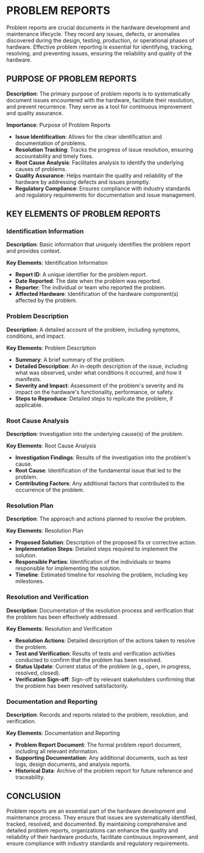 # PROBLEM REPORTS

Problem reports are crucial documents in the hardware development and maintenance lifecycle. They record any issues, defects, or anomalies discovered during the design, testing, production, or operational phases of hardware. Effective problem reporting is essential for identifying, tracking, resolving, and preventing issues, ensuring the reliability and quality of the hardware.

## PURPOSE OF PROBLEM REPORTS

**Description**: The primary purpose of problem reports is to systematically document issues encountered with the hardware, facilitate their resolution, and prevent recurrence. They serve as a tool for continuous improvement and quality assurance.

**Importance**: Purpose of Problem Reports

- **Issue Identification**: Allows for the clear identification and documentation of problems.
- **Resolution Tracking**: Tracks the progress of issue resolution, ensuring accountability and timely fixes.
- **Root Cause Analysis**: Facilitates analysis to identify the underlying causes of problems.
- **Quality Assurance**: Helps maintain the quality and reliability of the hardware by addressing defects and issues promptly.
- **Regulatory Compliance**: Ensures compliance with industry standards and regulatory requirements for documentation and issue management.

## KEY ELEMENTS OF PROBLEM REPORTS

### Identification Information

**Description**: Basic information that uniquely identifies the problem report and provides context.

**Key Elements**: Identification Information

- **Report ID**: A unique identifier for the problem report.
- **Date Reported**: The date when the problem was reported.
- **Reporter**: The individual or team who reported the problem.
- **Affected Hardware**: Identification of the hardware component(s) affected by the problem.

### Problem Description

**Description**: A detailed account of the problem, including symptoms, conditions, and impact.

**Key Elements**: Problem Description

- **Summary**: A brief summary of the problem.
- **Detailed Description**: An in-depth description of the issue, including what was observed, under what conditions it occurred, and how it manifests.
- **Severity and Impact**: Assessment of the problem's severity and its impact on the hardware's functionality, performance, or safety.
- **Steps to Reproduce**: Detailed steps to replicate the problem, if applicable.

### Root Cause Analysis

**Description**: Investigation into the underlying cause(s) of the problem.

**Key Elements**: Root Cause Analysis

- **Investigation Findings**: Results of the investigation into the problem's cause.
- **Root Cause**: Identification of the fundamental issue that led to the problem.
- **Contributing Factors**: Any additional factors that contributed to the occurrence of the problem.

### Resolution Plan

**Description**: The approach and actions planned to resolve the problem.

**Key Elements**: Resolution Plan

- **Proposed Solution**: Description of the proposed fix or corrective action.
- **Implementation Steps**: Detailed steps required to implement the solution.
- **Responsible Parties**: Identification of the individuals or teams responsible for implementing the solution.
- **Timeline**: Estimated timeline for resolving the problem, including key milestones.

### Resolution and Verification

**Description**: Documentation of the resolution process and verification that the problem has been effectively addressed.

**Key Elements**: Resolution and Verification

- **Resolution Actions**: Detailed description of the actions taken to resolve the problem.
- **Test and Verification**: Results of tests and verification activities conducted to confirm that the problem has been resolved.
- **Status Update**: Current status of the problem (e.g., open, in progress, resolved, closed).
- **Verification Sign-off**: Sign-off by relevant stakeholders confirming that the problem has been resolved satisfactorily.

### Documentation and Reporting

**Description**: Records and reports related to the problem, resolution, and verification.

**Key Elements**: Documentation and Reporting

- **Problem Report Document**: The formal problem report document, including all relevant information.
- **Supporting Documentation**: Any additional documents, such as test logs, design documents, and analysis reports.
- **Historical Data**: Archive of the problem report for future reference and traceability.

## CONCLUSION

Problem reports are an essential part of the hardware development and maintenance process. They ensure that issues are systematically identified, tracked, resolved, and documented. By maintaining comprehensive and detailed problem reports, organizations can enhance the quality and reliability of their hardware products, facilitate continuous improvement, and ensure compliance with industry standards and regulatory requirements.
